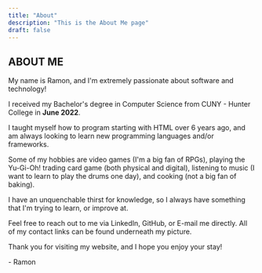 ```yaml
---
title: "About"
description: "This is the About Me page"
draft: false
---
```

 ## ABOUT ME
 
My name is Ramon, and I'm extremely passionate about software and technology!

I received my Bachelor's degree in Computer Science from CUNY - Hunter College in **June 2022**.

I taught myself how to program starting with HTML over 6 years ago, and am always looking to learn new programming languages and/or frameworks.

Some of my hobbies are video games (I'm a big fan of RPGs), playing the Yu-Gi-Oh! trading card game (both physical and digital), listening to music (I want to learn to play the drums one day), and cooking (not a big fan of baking).

I have an unquenchable thirst for knowledge, so I always have something that I'm trying to learn, or improve at.

Feel free to reach out to me via LinkedIn, GitHub, or E-mail me directly. All of my contact links can be found underneath my picture.

Thank you for visiting my website, and I hope you enjoy your stay!

\- Ramon
